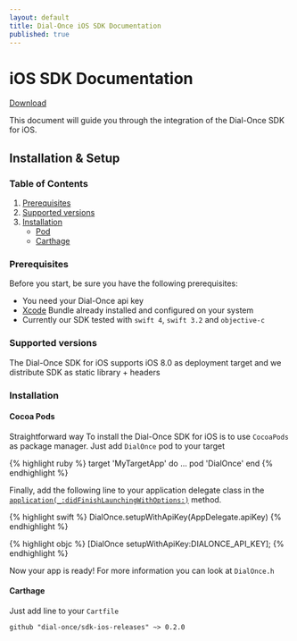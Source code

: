 ```yaml
---
layout: default
title: Dial-Once iOS SDK Documentation
published: true
---
```


iOS SDK Documentation
=========================

[Download](https://cocoapods.org/pods/DialOnce)

This document will guide you through the integration of the Dial-Once SDK for iOS.

Installation & Setup
--------------------

### Table of Contents

1.	[Prerequisites](#prerequisites)
2.	[Supported versions](#android-versions)
3.	[Installation](#installation)
	- [Pod](#pod)
    - [Carthage](#carthage)

### Prerequisites

Before you start, be sure you have the following prerequisites:

- You need your Dial-Once api key
- [Xcode](https://developer.apple.com/download/) Bundle already installed and configured on your system
- Currently our SDK tested with `swift 4`, `swift 3.2` and `objective-c`

### Supported versions

The Dial-Once SDK for iOS supports iOS 8.0 as deployment target and we distribute SDK as static library + headers

### Installation

#### Cocoa Pods

Straightforward way To install the Dial-Once SDK for iOS is to use `CocoaPods` as package manager. Just add `DialOnce` pod to your target

{% highlight ruby %}
target 'MyTargetApp' do
  ...
  pod 'DialOnce'
end
{% endhighlight %}

Finally, add the following line to your application delegate class in the [`application(_:didFinishLaunchingWithOptions:)`](https://developer.apple.com/documentation/uikit/uiapplicationdelegate/1622921-application) method.

{% highlight swift %}
DialOnce.setupWithApiKey(AppDelegate.apiKey)
{% endhighlight %}

{% highlight objc %}
[DialOnce setupWithApiKey:DIALONCE_API_KEY];
{% endhighlight %}

Now your app is ready! For more information you can look at `DialOnce.h` 

#### Carthage

Just add line to your `Cartfile`

```
github "dial-once/sdk-ios-releases" ~> 0.2.0
```
